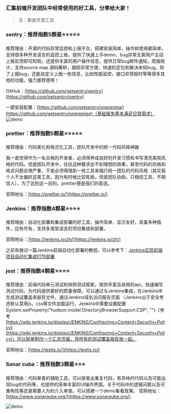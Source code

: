### 汇集前端开发团队中经常使用的好工具，分享给大家！

> 注：都是开源工具

### sentry：推荐指数5颗星⭐️⭐️⭐️⭐️⭐️

推荐理由：开源的代码异常监控和上报平台，搭建安装简单，操作和使用都简单，支持很多种开发语言的监控上报，提供了快速上手demo，bug异常无需用户主动上报反馈即可知晓，还提供丰富的用户操作信息，提供日常bug邮件通知，周报统计，支持source map 源码解析，跟踪非常方便，快速的定位和解决未知bug。除了上报bug，还能自定义上报一些信息，比如性能监控，接口异常超时等等很多其他的功能。强力推荐使用！

GitHub：[https://github.com/getsentry/sentry](https://github.com/getsentry/sentry)

一键安装配置：[https://github.com/getsentry/onpremise](https://github.com/getsentry/onpremise)（基础服务基本满足日常需求）
![demo](https://raw.githubusercontent.com/yezihaohao/blog/master/imgs/sentry.png)

### prettier：推荐指数5颗星⭐️⭐️⭐️⭐️⭐️

推荐理由：代码美化和格式化工具，团队开发中的统一代码风格神器

我一直觉得作为一名合格的开发者，必须得养成良好的开发习惯和书写漂亮美观风格的代码。但是团队开发中，往往这种要求达不到理想的效果，甚至代码的风格和格式问题会很严重，于是必须得借助一些工具来强行统一团队的代码风格（其实我个人不太偏好这类工具，因为有时候比较死板，但是团队协助，只相信工具，不相信人），为了达到这一目的，prettier便是我们的首选。

官网地址：[https://prettier.io/](https://prettier.io/)

### Jenkins：推荐指数4颗星⭐️⭐️⭐️⭐️

推荐理由：自动化部署和集成部署的好工具，操作简单，显示友好，具备多种插件，应有尽有，支持多类型语言的项目集成和部署。

官网地址：[https://jenkins.io/zh/](https://jenkins.io/zh/)

之前有做过一篇Jenkins前端自动化部署的教程，可以参考下：[Jenkins实现前端项目自动化集成打包部署](https://juejin.im/entry/59b40bd36fb9a00a5474c3c7)

###  jest：推荐指数4颗星⭐️⭐️⭐️⭐️

推荐理由：前端代码单元测试和快照测试框架，提供丰富且易用的api，快速编写测试代码，为代码提供更好的质量保障。可以通过与Jenkins集成，在Jenkins中生成测试覆盖率报告文件，通过Jenkins域名访问报告页面
（Jenkins出于安全考虑默认禁用js，css等文件加载运行，Jenkins中需要设置配置System.setProperty("hudson.model.DirectoryBrowserSupport.CSP", "")（参考[https://wiki.jenkins.io/display/JENKINS/Configuring+Content+Security+Policy](https://wiki.jenkins.io/display/JENKINS/Configuring+Content+Security+Policy)）可以简单制作一个汇总页面，将所有的测试覆盖报告放一起。

官网地址：[https://jestjs.io/](https://jestjs.io/)

### Sonar cube：推荐指数3颗星⭐️⭐️⭐️

推荐理由：代码审查的辅助工具，可以排查出重复代码，有异味的代码以及可能出现bug的代码等，也提供的简单丰富的UI操作界面。关于代码中的逻辑问题以及可重构性等还是需要人为的介入审查。可以搭建一个demo看看效果。
官网地址：[https://www.sonarqube.org/](https://www.sonarqube.org/)

![demo](https://raw.githubusercontent.com/yezihaohao/blog/master/imgs/sonar.jpg)




